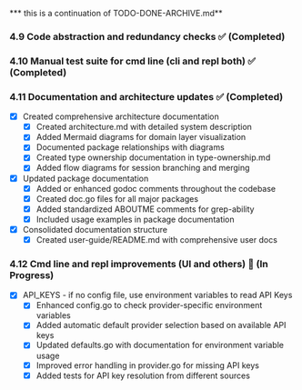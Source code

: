 *** this is a continuation of TODO-DONE-ARCHIVE.md**

### 4.9 Code abstraction and redundancy checks ✅ (Completed)

### 4.10 Manual test suite for cmd line (cli and repl both) ✅ (Completed)

### 4.11 Documentation and architecture updates ✅ (Completed)
  - [x] Created comprehensive architecture documentation
    - [x] Created architecture.md with detailed system description
    - [x] Added Mermaid diagrams for domain layer visualization
    - [x] Documented package relationships with diagrams
    - [x] Created type ownership documentation in type-ownership.md
    - [x] Added flow diagrams for session branching and merging
  - [x] Updated package documentation
    - [x] Added or enhanced godoc comments throughout the codebase
    - [x] Created doc.go files for all major packages
    - [x] Added standardized ABOUTME comments for grep-ability
    - [x] Included usage examples in package documentation
  - [x] Consolidated documentation structure
    - [x] Created user-guide/README.md with comprehensive user docs

### 4.12 Cmd line and repl improvements (UI and others) 🚧 (In Progress)
  - [x] API_KEYS - if no config file, use environment variables to read API Keys
    - [x] Enhanced config.go to check provider-specific environment variables
    - [x] Added automatic default provider selection based on available API keys
    - [x] Updated defaults.go with documentation for environment variable usage
    - [x] Improved error handling in provider.go for missing API keys
    - [x] Added tests for API key resolution from different sources
